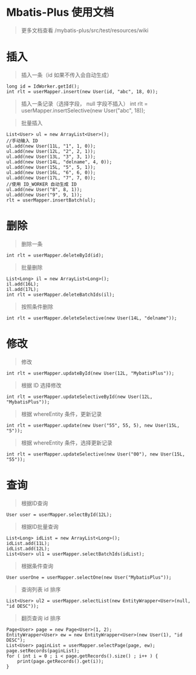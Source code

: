 
# Mbatis-Plus 使用文档

> 	更多文档查看 /mybatis-plus/src/test/resources/wiki

# 插入

> 	插入一条（id 如果不传入会自动生成）

	long id = IdWorker.getId();
	int rlt = userMapper.insert(new User(id, "abc", 18, 0));


> 	插入一条记录（选择字段， null 字段不插入）
	int rlt = userMapper.insertSelective(new User("abc", 18));


> 	批量插入

	List<User> ul = new ArrayList<User>();
	//手动输入 ID
	ul.add(new User(11L, "1", 1, 0));
	ul.add(new User(12L, "2", 2, 1));
	ul.add(new User(13L, "3", 3, 1));
	ul.add(new User(14L, "delname", 4, 0));
	ul.add(new User(15L, "5", 5, 1));
	ul.add(new User(16L, "6", 6, 0));
	ul.add(new User(17L, "7", 7, 0));
	//使用 ID_WORKER 自动生成 ID
	ul.add(new User("8", 8, 1));
	ul.add(new User("9", 9, 1));
	rlt = userMapper.insertBatch(ul);


# 删除

> 	删除一条

	int rlt = userMapper.deleteById(id);


> 	批量删除

	List<Long> il = new ArrayList<Long>();
	il.add(16L);
	il.add(17L);
	int rlt = userMapper.deleteBatchIds(il);


> 	按照条件删除

	int rlt = userMapper.deleteSelective(new User(14L, "delname"));



# 修改

> 	修改

	int rlt = userMapper.updateById(new User(12L, "MybatisPlus"));


> 	根据 ID 选择修改

	int rlt = userMapper.updateSelectiveById(new User(12L, "MybatisPlus"));


> 	根据 whereEntity 条件，更新记录

	int rlt = userMapper.update(new User("55", 55, 5), new User(15L, "5"));


> 	根据 whereEntity 条件，选择更新记录

	int rlt = userMapper.updateSelective(new User("00"), new User(15L, "55"));



# 查询

> 	根据ID查询

	User user = userMapper.selectById(12L);

> 	根据ID批量查询

	List<Long> idList = new ArrayList<Long>();
	idList.add(11L);
	idList.add(12L);
	List<User> ul1 = userMapper.selectBatchIds(idList);

> 	根据条件查询

	User userOne = userMapper.selectOne(new User("MybatisPlus"));

> 	查询列表 id 排序

	List<User> ul2 = userMapper.selectList(new EntityWrapper<User>(null, "id DESC"));

> 	翻页查询 id 排序

	Page<User> page = new Page<User>(1, 2);
	EntityWrapper<User> ew = new EntityWrapper<User>(new User(1), "id DESC");
	List<User> paginList = userMapper.selectPage(page, ew);
	page.setRecords(paginList);
	for ( int i = 0 ; i < page.getRecords().size() ; i++ ) {
		print(page.getRecords().get(i));
	}


